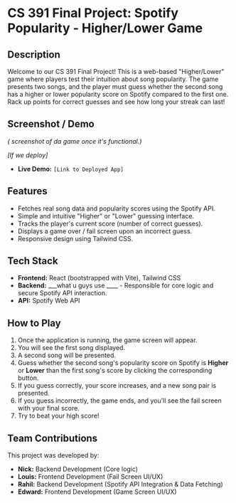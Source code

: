 # CS 391 Final Project: Spotify Popularity - Higher/Lower Game

## Description

Welcome to our CS 391 Final Project! This is a web-based "Higher/Lower" game where players test their intuition about song popularity. The game presents two songs, and the player must guess whether the second song has a higher or lower popularity score on Spotify compared to the first one. Rack up points for correct guesses and see how long your streak can last!

## Screenshot / Demo

*( screenshot of da game once it's functional.)*


*[If we deploy]*
* **Live Demo:** `[Link to Deployed App]`

## Features

* Fetches real song data and popularity scores using the Spotify API.
* Simple and intuitive "Higher" or "Lower" guessing interface.
* Tracks the player's current score (number of correct guesses).
* Displays a game over / fail screen upon an incorrect guess.
* Responsive design using Tailwind CSS.

## Tech Stack

* **Frontend:** React (bootstrapped with Vite), Tailwind CSS
* **Backend:** ___what u guys use ____ - Responsible for core logic and secure Spotify API interaction. 
* **API:** Spotify Web API

## How to Play

1.  Once the application is running, the game screen will appear.
2.  You will see the first song displayed.
3.  A second song will be presented.
4.  Guess whether the second song's popularity score on Spotify is **Higher** or **Lower** than the first song's score by clicking the corresponding button.
5.  If you guess correctly, your score increases, and a new song pair is presented.
6.  If you guess incorrectly, the game ends, and you'll see the fail screen with your final score.
7.  Try to beat your high score!

## Team Contributions

This project was developed by:

* **Nick:** Backend Development (Core logic)
* **Louis:** Frontend Development (Fail Screen UI/UX)
* **Rahil:** Backend Development (Spotify API Integration & Data Fetching)
* **Edward:** Frontend Development (Game Screen UI/UX)
